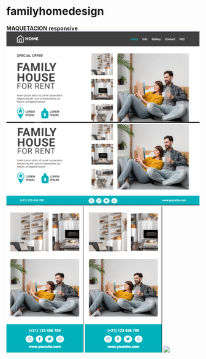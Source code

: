 # familyhomedesign
**MAQUETACION**
**responsive**
![](./src/img/desktopone.PNG)
![](./src/img/desktopdos.PNG)
![](./src/img/mobiledos.PNG)
![](./src/img/mobiledos.PNG)
![](./src/img/mobiletres.PNG.PNG)


